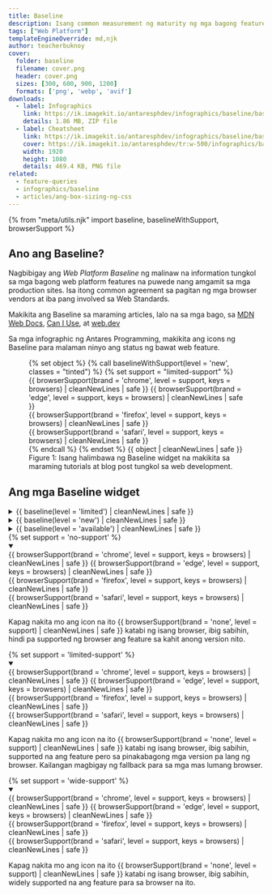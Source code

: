 ```yaml
---
title: Baseline
description: Isang common measurement ng maturity ng mga bagong feature sa web platform.
tags: ["Web Platform"]
templateEngineOverride: md,njk
author: teacherbuknoy
cover:
  folder: baseline
  filename: cover.png
  header: cover.png
  sizes: [300, 600, 900, 1200]
  formats: ['png', 'webp', 'avif']
downloads:
  - label: Infographics
    link: https://ik.imagekit.io/antaresphdev/infographics/baseline/baseline.zip
    details: 1.86 MB, ZIP file
  - label: Cheatsheet
    link: https://ik.imagekit.io/antaresphdev/infographics/baseline/baseline.png
    cover: https://ik.imagekit.io/antaresphdev/tr:w-500/infographics/baseline/baseline.png
    width: 1920
    height: 1080
    details: 469.4 KB, PNG file
related:
  - feature-queries
  - infographics/baseline
  - articles/ang-box-sizing-ng-css
---
```

{% from "meta/utils.njk" import baseline, baselineWithSupport, browserSupport %}

## Ano ang Baseline?

Nagbibigay ang <dfn class="weight--bold">Web Platform Baseline</dfn> ng malinaw na information tungkol sa mga bagong web platform features na puwede nang amgamit sa mga production sites. Isa itong common agreement sa pagitan ng mga browser vendors at iba pang involved sa Web Standards.

Makikita ang Baseline sa maraming articles, lalo na sa mga bago, sa [MDN Web Docs](https://developer.mozilla.org), [Can I Use](https://caniuse.com), at [web.dev](https://web.dev)

Sa mga infographic ng Antares Programming, makikita ang icons ng Baseline para malaman ninyo ang status ng bawat web feature.

<figure>
  <div class="object">
    {% set object %}
      {% call baselineWithSupport(level = 'new', classes = "tinted") %}
      {% set support = "limited-support" %}
      <div class="support-indicator">
        {{ browserSupport(brand = 'chrome', level = support, keys = browsers) | cleanNewLines | safe }}
        {{ browserSupport(brand = 'edge', level = support, keys = browsers) | cleanNewLines | safe }}
      </div>
      <div class="support-indicator">
        {{ browserSupport(brand = 'firefox', level = support, keys = browsers) | cleanNewLines | safe }}
      </div>
      <div class="support-indicator">
        {{ browserSupport(brand = 'safari', level = support, keys = browsers) | cleanNewLines | safe }}
      </div>
    {% endcall %}
    {% endset %}
    {{ object | cleanNewLines | safe }}
  </div>
  <figcaption>Figure 1: Isang halimbawa ng Baseline widget na makikita sa maraming tutorials at blog post tungkol sa web development.</figcaption>
</figure>

## Ang mga Baseline widget

<div>
  <details class="disclosure">
    <summary class="disclosure__notice padding-block--none padding-inline-start--none">{{ baseline(level = 'limited') | cleanNewLines | safe }}</summary>
    <div class="disclosure__body">
      <p>Kapag <dfn class="weight--bold">Limited Availability</dfn> ang isang feature, ibig sabihin, hindi pa ito supported sa pinakagamitíng mga browser. hindi pa ito gagana sa maraming devices</p>
    </div>
  </details>
  <details class="disclosure">
    <summary class="disclosure__notice padding-block--none padding-inline-start--none">{{ baseline(level = 'new') | cleanNewLines | safe }}</summary>
    <div class="disclosure__body">
      <p>Kapag <dfn class="weight--bold">Newly Available</dfn> ang isang feature, simula sa naka-indicate na taon, gumagana na ang feature na ito sa lahat ng latest devices at web browser versions</p>
      <p>Kapag Newly Available na ang feature, puwede mo na itong aralin at gamitin sa mga website, pero kailangan mong maglagay ng fallback para sa mga mas lumang browser.</p>
    </div>
  </details>
  <details class="disclosure">
    <summary class="disclosure__notice padding-block--none padding-inline-start--none">{{ baseline(level = 'available') | cleanNewLines | safe }}</summary>
    <div class="disclosure__body">
      <p>Kapag <dfn class="weight--bold">Widely Available</dfn> ang isang feature, gumagana ang feature na ito sa maraming browsers at devices. Nagiging Widely Available ang isang feature kapag 30 months na ito sa Newly Available status.</p>
      <p>Kapag Widely Available na ang isang feature, puwede mo na itong gamitin sa mga production-level na apps at websites.</p>  
    </div>
  </details>
</div>

<div class="margin-block-start--l">
  {% set support = 'no-support' %}
  <details class="disclosure" open>
    <summary class="disclosure__notice padding-block--none padding-inline-start--none">
      <div class="baseline">
        <div class="browsers">
          <div class="support-indicator">{{ browserSupport(brand = 'chrome', level = support, keys = browsers) | cleanNewLines | safe }}
            {{ browserSupport(brand = 'edge', level = support, keys = browsers) | cleanNewLines | safe }}</div>
          <div class="support-indicator">{{ browserSupport(brand = 'firefox', level = support, keys = browsers) | cleanNewLines | safe }}</div>
          <div class="support-indicator">{{ browserSupport(brand = 'safari', level = support, keys = browsers) | cleanNewLines | safe }}</div>
        </div>
      </div>
    </summary>
    <div class="disclosure__body">
      <p>Kapag nakita mo ang icon na ito <span class="support-indicator">{{ browserSupport(brand = 'none', level = support) | cleanNewLines | safe }}</span> katabi ng isang browser, ibig sabihin, hindi pa supported ng browser ang feature sa kahit anong version nito.</p>
    </div>
  </details>
  {% set support = 'limited-support' %}
  <details class="disclosure" open>
    <summary class="disclosure__notice padding-block--none padding-inline-start--none">
      <div class="baseline">
        <div class="browsers">
          <div class="support-indicator">{{ browserSupport(brand = 'chrome', level = support, keys = browsers) | cleanNewLines | safe }}
            {{ browserSupport(brand = 'edge', level = support, keys = browsers) | cleanNewLines | safe }}</div>
          <div class="support-indicator">{{ browserSupport(brand = 'firefox', level = support, keys = browsers) | cleanNewLines | safe }}</div>
          <div class="support-indicator">{{ browserSupport(brand = 'safari', level = support, keys = browsers) | cleanNewLines | safe }}</div>
        </div>
      </div>
    </summary>
    <div class="disclosure__body">
      <p>Kapag nakita mo ang icon na ito <span class="support-indicator">{{ browserSupport(brand = 'none', level = support) | cleanNewLines | safe }}</span> katabi ng isang browser, ibig sabihin, supported na ang feature pero sa pinakabagong mga version pa lang ng browser. Kailangan magbigay ng fallback para sa mga mas lumang browser.</p>
    </div>
  </details>
  {% set support = 'wide-support' %}
  <details class="disclosure" open>
    <summary class="disclosure__notice padding-block--none padding-inline-start--none">
      <div class="baseline">
        <div class="browsers">
          <div class="support-indicator">{{ browserSupport(brand = 'chrome', level = support, keys = browsers) | cleanNewLines | safe }}
            {{ browserSupport(brand = 'edge', level = support, keys = browsers) | cleanNewLines | safe }}</div>
          <div class="support-indicator">{{ browserSupport(brand = 'firefox', level = support, keys = browsers) | cleanNewLines | safe }}</div>
          <div class="support-indicator">{{ browserSupport(brand = 'safari', level = support, keys = browsers) | cleanNewLines | safe }}</div>
        </div>
      </div>
    </summary>
    <div class="disclosure__body">
      <p>Kapag nakita mo ang icon na ito <span class="support-indicator">{{ browserSupport(brand = 'none', level = support) | cleanNewLines | safe }}</span> katabi ng isang browser, ibig sabihin, widely supported na ang feature para sa browser na ito.</p>
    </div>
  </details>
</div>